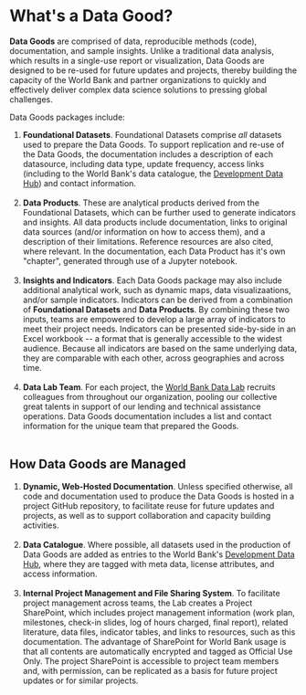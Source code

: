 # What's a Data Good?

**Data Goods** are comprised of data, reproducible methods (code), documentation, and sample insights. Unlike a traditional data analysis, which results in a single-use report or visualization, Data Goods are designed to be re-used for future updates and projects, thereby building the capacity of the World Bank and partner organizations to quickly and effectively deliver complex data science solutions to pressing global challenges.

Data Goods packages include:

1. **Foundational Datasets**. Foundational Datasets comprise *all* datasets used to prepare the Data Goods. To support replication and re-use of the Data Goods, the documentation includes a description of each datasource, including data type, update frequency, access links (including to the World Bank's data catalogue, the [Development Data Hub](https://datacatalog.worldbank.org/home)) and contact information.
<br><br>
2. **Data Products**. These are analytical products derived from the Foundational Datasets, which can be further used to generate indicators and insights. All data products include documentation, links to original data sources (and/or information on how to access them), and a description of their limitations. Reference resources are also cited, where relevant. In the documentation, each Data Product has it's own "chapter", generated through use of a Jupyter notebook.
<br><br>
3. **Insights and Indicators**. Each Data Goods package may also include additional analytical work, such as dynamic maps, data visualizaations, and/or sample indicators. Indicators can be derived from a combination of **Foundational Datasets** and **Data Products**. By combining these two inputs, teams are empowered to develop a large array of indicators to meet their project needs. Indicators can be presented side-by-side in an Excel workbook -- a format that is generally accessible to the widest audience. Because all indicators are based on the same underlying data, they are comparable with each other, across geographies and across time.
<br><br>
4. **Data Lab Team**. For each project, the [World Bank Data Lab](https://wbdatalab.org/) recruits colleagues from throughout our organization, pooling our collective great talents in support of our lending and technical assistance operations. Data Goods documentation includes a list and contact information for the unique team that prepared the Goods.
<br><br>

## How Data Goods are Managed

1. **Dynamic, Web-Hosted Documentation**. Unless specified otherwise, all code and documentation used to produce the Data Goods is hosted in a project GitHub repository, to facilitate reuse for future updates and projects, as well as to support collaboration and capacity building activities.
<br><br>
2. **Data Catalogue**. Where possible, all datasets used in the production of Data Goods are added as entries to the World Bank's [Development Data Hub](https://datacatalog.worldbank.org/home), where they are tagged with meta data, license attributes, and access information.
<br><br>
3. **Internal Project Management and File Sharing System**. To facilitate project management across teams, the Lab creates a Project SharePoint, which includes project management information (work plan, milestones, check-in slides, log of hours charged, final report), related literature, data files, indicator tables, and links to resources, such as this documentation. The advantage of SharePoint for World Bank usage is that all contents are automatically encrypted and tagged as Official Use Only. The project SharePoint is accessible to project team members and, with permission, can be replicated as a basis for future project updates or for similar projects.
<br><br>
